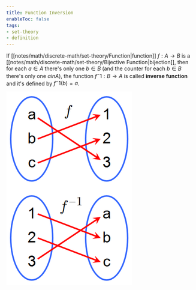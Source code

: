 ```yaml
---
title: Function Inversion
enableToc: false
tags: 
- set-theory
- definition
---
```

If [[notes/math/discrete-math/set-theory/Function|function]] $f: A \rightarrow B$ is a [[notes/math/discrete-math/set-theory/Bijective Function|bijection]], then for each $a \in A$ there's only one $b \in B$ (and the counter for each $b \in B$ there's only one $a in A$), the function $f^-1: B \rightarrow A$ is called **inverse function** and it's defined by $f^-1(b) = a$.

![diagram of a function inverse](notes/assets/function-inverse.png#invert_B)





